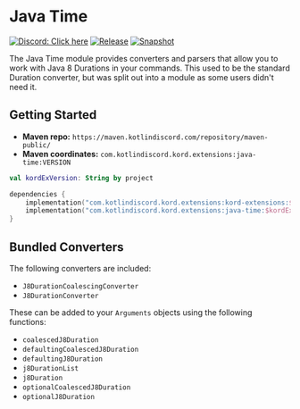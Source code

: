 # Java Time

[![Discord: Click here](https://img.shields.io/static/v1?label=Discord&message=Click%20here&color=7289DA&style=for-the-badge&logo=discord)](https://discord.gg/gjXqqCS)
[![Release](https://img.shields.io/nexus/r/com.kotlindiscord.kord.extensions/java-time?nexusVersion=3&logo=gradle&color=blue&label=Release&server=https%3A%2F%2Fmaven.kotlindiscord.com&style=for-the-badge)](https://maven.kotlindiscord.com/#browse/browse:maven-releases:com%2Fkotlindiscord%2Fkord%2Fextensions%2Fjava-time) [![Snapshot](https://img.shields.io/nexus/s/com.kotlindiscord.kord.extensions/java-time?logo=gradle&color=orange&label=Snapshot&server=https%3A%2F%2Fmaven.kotlindiscord.com&style=for-the-badge)](https://maven.kotlindiscord.com/#browse/browse:maven-snapshots:com%2Fkotlindiscord%2Fkord%2Fextensions%2Fjava-time)

The Java Time module provides converters and parsers that allow you to work with Java 8 Durations in your commands.
This used to be the standard Duration converter, but was split out into a module as some users didn't need it.

## Getting Started

* **Maven repo:** `https://maven.kotlindiscord.com/repository/maven-public/`
* **Maven coordinates:** `com.kotlindiscord.kord.extensions:java-time:VERSION`

```kotlin
val kordExVersion: String by project

dependencies {
    implementation("com.kotlindiscord.kord.extensions:kord-extensions:$kordExVersion")
    implementation("com.kotlindiscord.kord.extensions:java-time:$kordExVersion")
}
```

## Bundled Converters

The following converters are included:

* `J8DurationCoalescingConverter`
* `J8DurationConverter`

These can be added to your `Arguments` objects using the following functions:

* `coalescedJ8Duration`
* `defaultingCoalescedJ8Duration`
* `defaultingJ8Duration`
* `j8DurationList`
* `j8Duration`
* `optionalCoalescedJ8Duration`
* `optionalJ8Duration`
